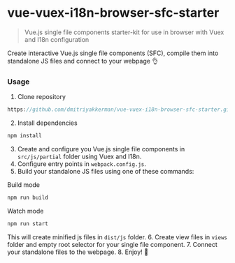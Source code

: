 # vue-vuex-i18n-browser-sfc-starter

> Vue.js single file components starter-kit for use in browser with Vuex and I18n configuration

Create interactive Vue.js single file components (SFC), compile them into standalone JS files and connect to your webpage :ok_hand:

### Usage

1. Clone repository 
```js
https://github.com/dmitriyakkerman/vue-vuex-i18n-browser-sfc-starter.git
```
2. Install dependencies
```js
npm install
```
3. Create and configure you Vue.js single file components in `src/js/partial` folder using Vuex and I18n. 
4. Configure entry points in `webpack.config.js`.
5. Build your standalone JS files using one of these commands:

Build mode
```js
npm run build
```

Watch mode
```js
npm run start
```

This will create minified js files in `dist/js` folder.
6. Create view files in `views` folder and empty root selector for your single file component.
7. Connect your standalone files to the webpage.
8. Enjoy! 🎉